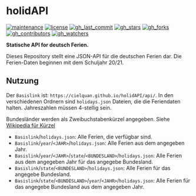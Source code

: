 # holidAPI

[![maintenance](https://img.shields.io/badge/Maintenance%20Intended-✔-green.svg?style=flat-square)](http://unmaintained.tech/)
[![license](https://img.shields.io/github/license/Cielquan/holidapi.svg?style=flat-square&label=License)](https://github.com/Cielquan/holidapi/blob/main/LICENSE)
[![gh_last_commit](https://img.shields.io/github/last-commit/Cielquan/holidapi.svg?style=flat-square&logo=github)](https://github.com/Cielquan/holidapi/commits/main)
[![gh_stars](https://img.shields.io/github/stars/Cielquan/holidapi.svg?style=flat-square&logo=github)](https://github.com/Cielquan/holidapi/stargazers)
[![gh_forks](https://img.shields.io/github/forks/Cielquan/holidapi.svg?style=flat-square&logo=github)](https://github.com/Cielquan/holidapi/network/members)
[![gh_contributors](https://img.shields.io/github/contributors/Cielquan/holidapi.svg?style=flat-square&logo=github)](https://github.com/Cielquan/holidapi/graphs/contributors)
[![gh_watchers](https://img.shields.io/github/watchers/Cielquan/holidapi.svg?style=flat-square&logo=github)](https://github.com/Cielquan/holidapi/watchers/)

**Statische API for deutsch Ferien.**

Dieses Repository stellt eine JSON-API für die deutschen Ferien dar.
Die Ferien-Daten beginnen mit dem Schuljahr 20/21.


## Nutzung

Der `Basislink` ist: `https://cielquan.github.io/holidAPI/api/`.
In den verschiedenen Ordnern sind `holidays.json` Dateien, die die Feriendaten halten.
Jahreszahlen müssen 4-stellig sein.

Bundesländer werden als Zweibuchstabenkürzel angegeben.
Siehe [Wikipedia für Kürzel](https://de.wikipedia.org/wiki/Land_(Deutschland)#Rahmendaten_der_L%C3%A4nder)

- `Basislink`/`holidays.json`: Alle Ferien, die verfügbar sind.
- `Basislink`/`year`/`<JAHR>`/`holidays.json`: Alle Ferien aus dem angegeben Jahr.
- `Basislink`/`year`/`<JAHR>`/`state`/`<BUNDESLAND>`/`holidays.json`: Alle Ferien aus dem angegeben Jahr für das angegebe Bundesland.
- `Basislink`/`state`/`<BUNDESLAND>`/`holidays.json`: Alle Ferien für das angegebe Bundesland.
- `Basislink`/`state`/`<BUNDESLAND>`/`year`/`<JAHR>`/`holidays.json`: Alle Ferien für das angegebe Bundesland aus dem angegeben Jahr.
